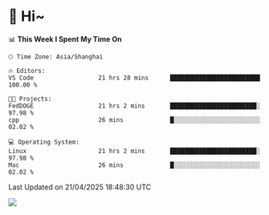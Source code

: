# 👋 Hi~

<!--START_SECTION:waka-->
📊 **This Week I Spent My Time On** 

```text
🕑︎ Time Zone: Asia/Shanghai

🔥 Editors: 
VS Code                  21 hrs 28 mins      █████████████████████████   100.00 % 

🐱‍💻 Projects: 
FedDOGE                  21 hrs 2 mins       ████████████████████████░   97.98 % 
cpp                      26 mins             █░░░░░░░░░░░░░░░░░░░░░░░░   02.02 % 

💻 Operating System: 
Linux                    21 hrs 2 mins       ████████████████████████░   97.98 % 
Mac                      26 mins             █░░░░░░░░░░░░░░░░░░░░░░░░   02.02 % 
```


 Last Updated on 21/04/2025 18:48:30 UTC
<!--END_SECTION:waka-->

![](https://komarev.com/ghpvc/?username=lvdongyi&label=Profile%20views&color=0e75b6&style=flat)
<!---
lvdongyi/lvdongyi is a ✨ special ✨ repository because its `README.md` (this file) appears on your GitHub profile.
You can click the Preview link to take a look at your changes.
--->
